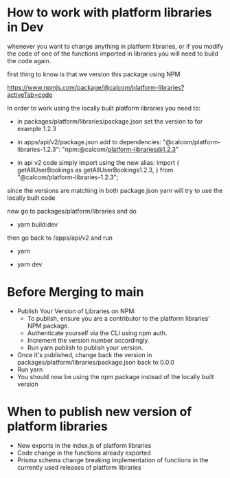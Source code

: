 # How to work with platform libraries in Dev

whenever you want to change anything in platform libraries, or if you modify the code of one of the functions imported in libraries you will need to build the code again.

first thing to know is that we version this package using NPM

https://www.npmjs.com/package/@calcom/platform-libraries?activeTab=code

In order to work using the locally built platform libraries you need to:

- in packages/platform/libraries/package.json set the version to for example 1.2.3

- in apps/api/v2/package.json add to dependencies:
  "@calcom/platform-libraries-1.2.3": "npm:@calcom/platform-libraries@1.2.3"

- in api v2 code simply import using the new alias:
  import {
  getAllUserBookings as getAllUserBookings1.2.3,
  } from "@calcom/platform-libraries-1.2.3";

since the versions are matching in both package.json yarn will try to use the locally built code

now go to packages/platform/libraries and do

- yarn build:dev

then go back to /apps/api/v2 and run

- yarn

- yarn dev

# Before Merging to main

- Publish Your Version of Libraries on NPM:
  - To publish, ensure you are a contributor to the platform libraries' NPM package.
  - Authenticate yourself via the CLI using npm auth.
  - Increment the version number accordingly.
  - Run yarn publish to publish your version.
- Once it's published, change back the version in packages/platform/libraries/package.json back to 0.0.0
- Run yarn
- You should now be using the npm package instead of the locally built version

# When to publish new version of platform libraries
- New exports in the index.js of platform libraries
- Code change in the functions already exported
- Prisma schema change breaking implementation of functions in the currently used releases of platform libraries